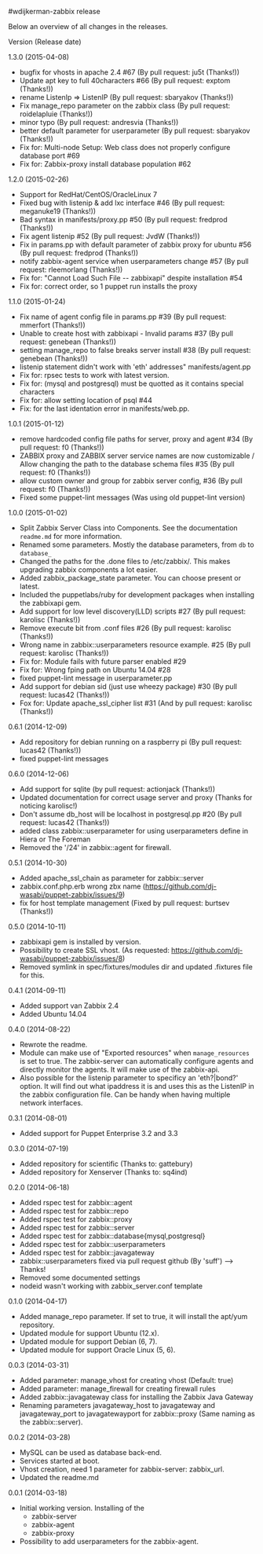 #wdijkerman-zabbix release

Below an overview of all changes in the releases.

Version (Release date)

1.3.0   (2015-04-08)

  * bugfix for vhosts in apache 2.4 #67 (By pull request: ju5t (Thanks!))
  * Update apt key to full 40characters #66 (By pull request: exptom (Thanks!))
  * rename ListenIp => ListenIP (By pull request: sbaryakov (Thanks!))
  * Fix manage_repo parameter on the zabbix class (By pull request: roidelapluie (Thanks!))
  * minor typo (By pull request: andresvia (Thanks!))
  * better default parameter for userparameter (By pull request: sbaryakov (Thanks!))
  * Fix for: Multi-node Setup: Web class does not properly configure database port #69
  * Fix for: Zabbix-proxy install database population #62

1.2.0   (2015-02-26)

  * Support for RedHat/CentOS/OracleLinux 7
  * Fixed bug with listenip & add lxc interface #46 (By pull request: meganuke19 (Thanks!))
  * Bad syntax in manifests/proxy.pp #50 (By pull request: fredprod (Thanks!))
  * Fix agent listenip #52 (By pull request: JvdW (Thanks!))
  * Fix in params.pp with default parameter of zabbix proxy for ubuntu #56 (By pull request: fredprod (Thanks!))
  * notify zabbix-agent service when userparameters change #57 (By pull request: rleemorlang (Thanks!))
  * Fix for: "Cannot Load Such File -- zabbixapi" despite installation #54
  * Fix for: correct order, so 1 puppet run installs the proxy

1.1.0   (2015-01-24)

  * Fix name of agent config file in params.pp #39 (By pull request: mmerfort (Thanks!))
  * Unable to create host with zabbixapi - Invalid params #37 (By pull request: genebean (Thanks!))
  * setting manage_repo to false breaks server install #38 (By pull request: genebean (Thanks!))
  * listenip statement didn't work with 'eth' addresses" manifests/agent.pp
  * Fix for: rpsec tests to work with latest version.
  * Fix for: (mysql and postgresql) must be quotted as it contains special characters
  * Fix for: allow setting location of psql #44
  * Fix: for the last identation error in manifests/web.pp.

1.0.1   (2015-01-12)

  * remove hardcoded config file paths for server, proxy and agent #34 (By pull request: f0 (Thanks!))
  * ZABBIX proxy and ZABBIX server service names are now customizable / Allow changing the path to the database schema files #35 (By pull request: f0 (Thanks!))
  * allow custom owner and group for zabbix server config, #36 (By pull request: f0 (Thanks!))
  * Fixed some puppet-lint messages (Was using old puppet-lint version)

1.0.0   (2015-01-02)

  * Split Zabbix Server Class into Components. See the documentation `readme.md` for more information.
  * Renamed some parameters. Mostly the database parameters, from `db` to `database_`
  * Changed the paths for the <sqlfile>.done files to /etc/zabbix/. This makes upgrading zabbix components a lot easier.
  * Added zabbix_package_state parameter. You can choose present or latest.
  * Included the puppetlabs/ruby for development packages when installing the zabbixapi gem.
  * Add support for low level discovery(LLD) scripts #27 (By pull request: karolisc (Thanks!))
  * Remove execute bit from .conf files #26 (By pull request: karolisc (Thanks!))
  * Wrong name in zabbix::userparameters resource example. #25 (By pull request: karolisc (Thanks!))
  * Fix for: Module fails with future parser enabled #29
  * Fix for: Wrong fping path on Ubuntu 14.04 #28
  * fixed puppet-lint message in userparameter.pp
  * Add support for debian sid (just use wheezy package) #30 (By pull request: lucas42 (Thanks!))
  * Fox for: Update apache_ssl_cipher list #31 (And by pull request: karolisc (Thanks!))

0.6.1   (2014-12-09)

  * Add repository for debian running on a raspberry pi (By pull request: lucas42 (Thanks!))
  * fixed puppet-lint messages

0.6.0   (2014-12-06)

  * Add support for sqlite (by pull request: actionjack (Thanks!))
  * Updated documentation for correct usage server and proxy (Thanks for noticing karolisc!)
  * Don't assume db_host will be localhost in postgresql.pp #20 (By pull request: lucas42 (Thanks!))
  * added class zabbix::userparameter for using userparameters define in Hiera or The Foreman
  * Removed the '/24' in zabbix::agent for firewall.

0.5.1	(2014-10-30)

  * Added apache_ssl_chain as parameter for zabbix::server
  * zabbix.conf.php.erb wrong zbx name (https://github.com/dj-wasabi/puppet-zabbix/issues/9)
  * fix for host template management (Fixed by pull request: burtsev (Thanks!))

0.5.0	(2014-10-11)

  * zabbixapi gem is installed by version.
  * Possibility to create SSL vhost. (As requested: https://github.com/dj-wasabi/puppet-zabbix/issues/8)
  * Removed symlink in spec/fixtures/modules dir and updated .fixtures file for this.


0.4.1   (2014-09-11)

  * Added support van Zabbix 2.4
  * Added Ubuntu 14.04

0.4.0   (2014-08-22)

  * Rewrote the readme.
  * Module can make use of "Exported resources" when `manage_resources` is set to true. The zabbix-server can automatically configure agents and directly monitor the agents. It will make use of the zabbix-api.
  * Also possible for the listenip parameter to specificy an 'eth?|bond?' option. It will find out what ipaddress it is and uses this as the ListenIP in the zabbix configuration file. Can be handy when having multiple network interfaces.

0.3.1  (2014-08-01)

  * Added support for Puppet Enterprise 3.2 and 3.3

0.3.0  (2014-07-19)

  * Added repository for scientific (Thanks to: gattebury)
  * Added repository for Xenserver (Thanks to: sq4ind)

0.2.0  (2014-06-18)

  * Added rspec test for zabbix::agent
  * Added rspec test for zabbix::repo
  * Added rspec test for zabbix::proxy
  * Added rspec test for zabbix::server
  * Added rspec test for zabbix::database{mysql,postgresql}
  * Added rspec test for zabbix::userparameters
  * Added rspec test for zabbix::javagateway
  * zabbix::userparameters fixed via pull request github (By 'suff')  --> Thanks!
  * Removed some documented settings
  * nodeid wasn't working with zabbix_server.conf template

0.1.0  (2014-04-17)

  * Added manage_repo parameter. If set to true, it will install the apt/yum repository.
  * Updated module for support Ubuntu (12.x).
  * Updated module for support Debian (6, 7).
  * Updated module for support Oracle Linux (5, 6).

0.0.3  (2014-03-31)

  * Added parameter: manage_vhost for creating vhost (Default: true)
  * Added parameter: manage_firewall for creating firewall rules
  * Added zabbix::javagateway class for installing the Zabbix Java Gateway
  * Renaming parameters javagateway_host to javagateway and javagateway_port to javagatewayport for zabbix::proxy (Same naming as the zabbix::server).

0.0.2  (2014-03-28)

  * MySQL can be used as database back-end.
  * Services started at boot.
  * Vhost creation, need 1 parameter for zabbix-server: zabbix_url.
  * Updated the readme.md

0.0.1 (2014-03-18)

  * Initial working version. Installing of the 
    * zabbix-server
    * zabbix-agent
    * zabbix-proxy
  * Possibility to add userparameters for the zabbix-agent.
